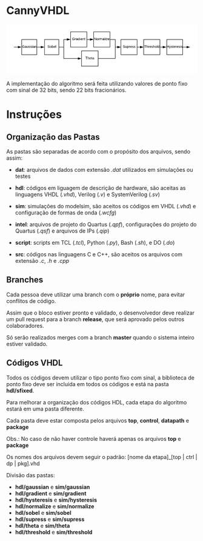 # CannyVHDL

![Canny Overview](img/canny-overview.png)

A implementação do algoritmo será feita utilizando valores de ponto fixo com sinal de 32 bits, sendo 22 bits fracionários.

# Instruções

## Organização das Pastas

As pastas são separadas de acordo com o propósito dos arquivos, sendo assim:

- **dat**: arquivos de dados com extensão *.dat* utilizados em simulações ou testes

- **hdl**: códigos em liguagem de descrição de hardware, são aceitas as linguagens VHDL (*.vhd*), Verilog (*.v*) e SystemVerilog (*.sv*)

- **sim**: simulações do modelsim, são aceitos os códigos em VHDL (*.vhd*) e configuração de formas de onda (*.wcfg*)

- **intel**: arquivos de projeto do Quartus (*.qpf*), configurações do projeto do Quartus (*.qsf*) e arquivos de IPs (*.qip*)

- **script**: scripts em TCL (*.tcl*), Python (*.py*), Bash (*.sh*), e DO (*.do*)

- **src**: códigos nas linguagens C e C++, são aceitos os arquivos com extensão *.c*, *.h* e *.cpp*

## Branches

Cada pessoa deve utilizar uma branch com o **próprio** nome, para evitar conflitos de código.

Assim que o bloco estiver pronto e validado, o desenvolvedor deve realizar um pull request para a branch **release**, que será aprovado pelos outros colaboradores.

Só serão realizados merges com a branch **master** quando o sistema inteiro estiver validado.

## Códigos VHDL

Todos os códigos devem utilizar o tipo ponto fixo com sinal, a biblioteca de ponto fixo deve ser incluida em todos os códigos e está na pasta **hdl/sfixed**.

Para melhorar a organização dos códigos HDL, cada etapa do algoritmo estará em uma pasta diferente.

Cada pasta deve estar composta pelos arquivos **top**, **control**, **datapath** e **package**

Obs.: No caso de não haver controle haverá apenas os arquivos **top** e **package**

Os nomes dos arquivos devem seguir o padrão: [nome da etapa]\_[top | ctrl | dp | pkg].vhd

Divisão das pastas:
- **hdl/gaussian** e **sim/gaussian**
- **hdl/gradient** e **sim/gradient**
- **hdl/hysteresis** e **sim/hysteresis**
- **hdl/normalize** e **sim/normalize**
- **hdl/sobel** e **sim/sobel**
- **hdl/supress** e **sim/supress**
- **hdl/theta** e **sim/theta**
- **hdl/threshold** e **sim/threshold**


